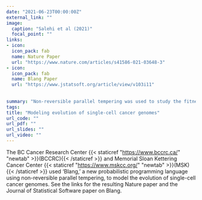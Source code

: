 ```yaml
---
date: "2021-06-23T00:00:00Z"
external_link: ""
image:
  caption: "Salehi et al (2021)"
  focal_point: ""
links:
- icon: 
  icon_pack: fab
  name: Nature Paper
  url: "https://www.nature.com/articles/s41586-021-03648-3"
- icon: 
  icon_pack: fab
  name: Blang Paper
  url: "https://www.jstatsoft.org/article/view/v103i11"
  
  
summary: "Non-reversible parallel tempering was used to study the fitness of cancer populations using time-series modelling of single-cell cancer genomes."
tags: 
title: "Modeling evolution of single-cell cancer genomes"
url_code: ""
url_pdf: ""
url_slides: ""
url_video: ""
---
```


The BC Cancer Research Center {{< staticref "https://www.bccrc.ca/" "newtab" >}}(BCCRC){{< /staticref >}} and Memorial Sloan Kettering Cancer Center {{< staticref "https://www.mskcc.org/" "newtab" >}}(MSK){{< /staticref >}} used  ‘Blang,’ a new probabilistic programming language using non-reversible parallel tempering, to model the evolution of single-cell cancer genomes. See the links for the resulting Nature paper and the Journal of Statistical Software paper on Blang.